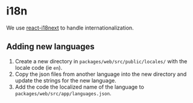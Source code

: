 # i18n

We use [react-i18next](https://react.i18next.com/) to handle internationalization.

## Adding new languages

1. Create a new directory in `packages/web/src/public/locales/` with the locale code (ie `en`).
2. Copy the json files from another language into the new directory and update the strings for the new language.
3. Add the code the localized name of the language to `packages/web/src/app/languages.json`.

